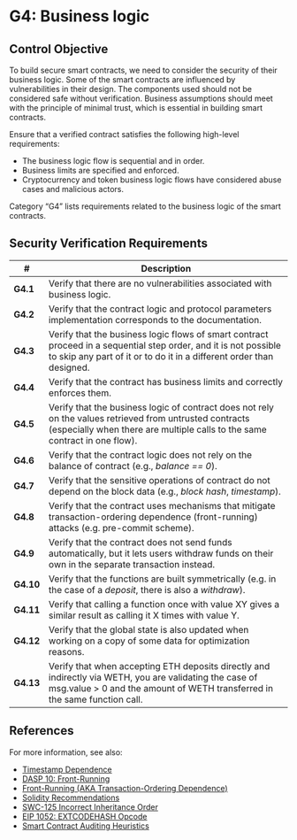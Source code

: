 # G4: Business logic

## Control Objective

To build secure smart contracts, we need to consider the security of their business logic. Some of the smart contracts are influenced by vulnerabilities in their design.
The components used should not be considered safe without verification. Business assumptions should meet with the principle of minimal trust, which is essential in building smart contracts.

Ensure that a verified contract satisfies the following high-level requirements:
* The business logic flow is sequential and in order.
* Business limits are specified and enforced.
* Cryptocurrency and token business logic flows have considered abuse cases and malicious actors.

Category “G4” lists requirements related to the business logic of the smart contracts.

## Security Verification Requirements

| # | Description |
| --- | --- |
| **G4.1** | Verify that there are no vulnerabilities associated with business logic. | 
| **G4.2** | Verify that the contract logic and protocol parameters implementation corresponds to the documentation. | 
| **G4.3** | Verify that the business logic flows of smart contract proceed in a sequential step order, and it is not possible to skip any part of it or to do it in a different order than designed.  | 
| **G4.4** | Verify that the contract has business limits and correctly enforces them. | 
| **G4.5** | Verify that the business logic of contract does not rely on the values retrieved from untrusted contracts (especially when there are multiple calls to the same contract in one flow). | 
| **G4.6** | Verify that the contract logic does not rely on the balance of contract (e.g., *balance == 0*). | 
| **G4.7** | Verify that the sensitive operations of contract do not depend on the block data (e.g., *block hash*, *timestamp*). | 
| **G4.8** | Verify that the contract uses mechanisms that mitigate transaction-ordering dependence (front-running) attacks (e.g. pre-commit scheme). | 
| **G4.9** | Verify that the contract does not send funds automatically, but it lets users withdraw funds on their own in the separate transaction instead. |
| **G4.10** | Verify that the functions are built symmetrically (e.g. in the case of a *deposit*, there is also a *withdraw*). |
| **G4.11** | Verify that calling a function once with value XY gives a similar result as calling it X times with value Y. |
| **G4.12** | Verify that the global state is also updated when working on a copy of some data for optimization reasons. |
| **G4.13** | Verify that when accepting ETH deposits directly and indirectly via WETH, you are validating the case of msg.value > 0 and the amount of WETH transferred in the same function call. |

## References

For more information, see also:

* [Timestamp Dependence](https://consensys.github.io/smart-contract-best-practices/recommendations/#timestamp-dependence)
* [DASP 10: Front-Running](https://www.dasp.co/#item-7)
* [Front-Running (AKA Transaction-Ordering Dependence)](https://consensys.github.io/smart-contract-best-practices/known_attacks/)
* [Solidity Recommendations](https://consensys.github.io/smart-contract-best-practices/recommendations/)
* [SWC-125 Incorrect Inheritance Order](https://smartcontractsecurity.github.io/SWC-registry/docs/SWC-125)
* [EIP 1052: EXTCODEHASH Opcode](https://eips.ethereum.org/EIPS/eip-1052)
* [Smart Contract Auditing Heuristics](https://github.com/OpenCoreCH/smart-contract-auditing-heuristics?utm_source=substack&utm_medium=email#readme)
